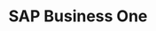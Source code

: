 ---
title: "SAP Business One"
seoTitle: "SAP Business One integration"
seoDescription: "Here’s how SAP Business One works with your applications to streamline your workflow."
summary: "Sap Business One is ERP software designed to streamline key processes within your business. Its provides real-time information to give you greater strategic insights. Stock2Shop has integrations to help automate B2C and B2B e-commerce transactions between SAP and your other applications"
lead: "Stock2Shop can integrate SAP Business One with many B2B and B2C ecommerce and logistic applications, here is how we can help you automate your busienss"
image: "/uploads/logo-sap-business-one.png"
imageAlt: sap logo
type: "source"
source: "sap"
tags: ["erp"]
aliases:
    - /integrations/sap/
---
